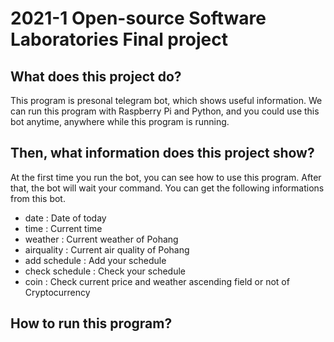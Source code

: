 # 2021-1 Open-source Software Laboratories Final project

## What does this project do?
This program is presonal telegram bot, which shows useful information.
We can run this program with Raspberry Pi and Python, and you could use this bot anytime, anywhere while this program is running.

## Then, what information does this project show?
At the first time you run the bot, you can see how to use this program.
After that, the bot will wait your command.
You can get the following informations from this bot.
 - date : Date of today
 - time : Current time
 - weather : Current weather of Pohang
 - airquality : Current air quality of Pohang
 - add schedule : Add your schedule
 - check schedule : Check your schedule
 - coin : Check current price and weather ascending field or not of Cryptocurrency
        
## How to run this program?
